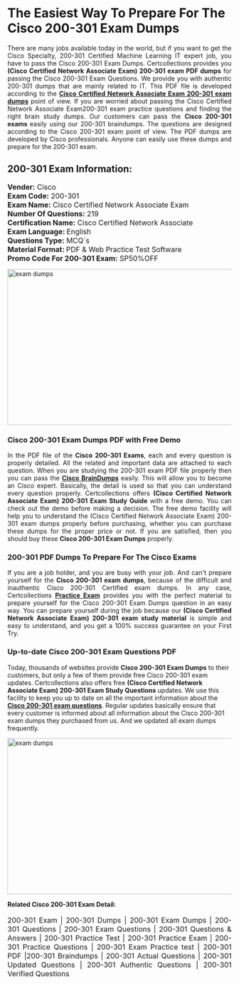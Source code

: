 <h1>The Easiest Way To Prepare For The Cisco 200-301 Exam Dumps</h1> <p style="text-align:justify">There are many jobs available today in the world, but if you want to get the Cisco Specialty, 200-301 Certified Machine Learning IT expert job, you have to pass the Cisco 200-301 Exam Dumps. Certcollections provides you <strong>(Cisco Certified Network Associate Exam) 200-301 exam PDF dumps</strong> for passing the Cisco 200-301 Exam Questions. We provide you with authentic 200-301 dumps that are mainly related to IT. This PDF file is developed according to the <a href="https://www.certsofficial.com/cisco/200-301-questions"><strong>Cisco Certified Network Associate Exam 200-301 exam dumps</strong></a> point of view. If you are worried about passing the Cisco Certified Network Associate Exam200-301 exam practice questions and finding the right brain study dumps. Our customers can pass the <strong>Cisco 200-301 exams </strong>easily using our 200-301 braindumps. The questions are designed according to the Cisco 200-301 exam point of view. The PDF dumps are developed by Cisco professionals. Anyone can easily use these dumps and prepare for the 200-301 exam.</p> <h2><strong>200-301 Exam Information:</strong></h2> <p><span style="font-size:16px"><strong>Vender:</strong> Cisco<br /> <strong>Exam Code:</strong> 200-301<br /> <strong>Exam Name:</strong> Cisco Certified Network Associate Exam<br /> <strong>Number Of Questions:</strong> 219<br /> <strong>Certification Name:</strong> Cisco Certified Network Associate<br /> <strong>Exam Language: </strong>English<br /> <strong>Questions Type:</strong> MCQ`s<br /> <strong>Material Format: </strong>PDF & Web Practice Test Software<br /> <strong>Promo Code For 200-301 Exam:</strong> SP50%OFF</span></p> <p><a href="https://www.certsofficial.com/cisco/200-301-questions" rel="no-follow"><img alt="exam dumps" src="https://www.certcollections.com/uploads/content/certsofficial.jpg" style="height:350px; width:750px" /></a></p> <h3><strong>Cisco 200-301 Exam Dumps PDF with Free Demo</strong></h3> <p style="text-align:justify">In the PDF file of the <strong>Cisco 200-301 Exams</strong>, each and every question is properly detailed. All the related and important data are attached to each question. When you are studying the 200-301 exam PDF file properly then you can pass the <a href="https://www.certsofficial.com/cisco-dumps"><strong>Cisco BrainDumps</strong></a> easily. This will allow you to become an Cisco expert. Basically, the detail is used so that you can understand every question properly. Certcollections offers <strong>(Cisco Certified Network Associate Exam) 200-301 Exam Study Guide</strong> with a free demo. You can check out the demo before making a decision. The free demo facility will help you to understand the (Cisco Certified Network Associate Exam) 200-301 exam dumps properly before purchasing, whether you can purchase these dumps for the proper price or not. If you are satisfied, then you should buy these <strong>Cisco 200-301 Exam Dumps</strong> properly.</p> <h3><strong>200-301 PDF Dumps To Prepare For The Cisco Exams</strong></h3> <p style="text-align:justify">If you are a job holder, and you are busy with your job. And can't prepare yourself for the <strong>Cisco 200-301 exam dumps</strong>, because of the difficult and inauthentic Cisco 200-301 Certified exam dumps. In any case, Certcollections <strong><a href="https://www.certsofficial.com/">Practice Exam</a></strong> provides you with the perfect material to prepare yourself for the Cisco 200-301 Exam Dumps question in an easy way. You can prepare yourself during the job because our <strong>(Cisco Certified Network Associate Exam) 200-301 exam study material</strong> is simple and easy to understand, and you get a 100% success guarantee on your First Try.</p> <h3><strong>Up-to-date Cisco 200-301 Exam Questions PDF</strong></h3> <p>Today, thousands of websites provide <strong>Cisco 200-301 Exam Dumps</strong> to their customers, but only a few of them provide free Cisco 200-301 exam updates. Certcollections also offers free <strong>(Cisco Certified Network Associate Exam) 200-301 Exam Study Questions</strong> updates. We use this facility to keep you up to date on all the important information about the <a href="https://www.certsofficial.com/cisco/200-301-questions"><strong>Cisco 200-301 exam questions</strong></a>. Regular updates basically ensure that every customer is informed about all information about the Cisco 200-301 exam dumps they purchased from us. And we updated all exam dumps frequently.</p> <p><a href="https://www.certsofficial.com/cisco/200-301-questions"><img alt="exam dumps " src="https://www.certcollections.com/uploads/content/certsofficial2.jpg" style="height:350px; width:750px" /></a></p> <p style="text-align:justify"><span style="font-size:14px"><strong>Related Cisco 200-301 Exam Detail:</strong></span><br /> <br /> <span style="font-size:16px">200-301 Exam | 200-301 Dumps | 200-301 Exam Dumps | 200-301 Questions | 200-301 Exam Questions | 200-301 Questions & Answers | 200-301 Practice Test | 200-301 Practice Exam | 200-301 Practice Questions | 200-301 Exam Practice test | 200-301 PDF |200-301 Braindumps | 200-301 Actual Questions | 200-301 Updated Questions | 200-301 Authentic Questions | 200-301 Verified Questions</span></p>

